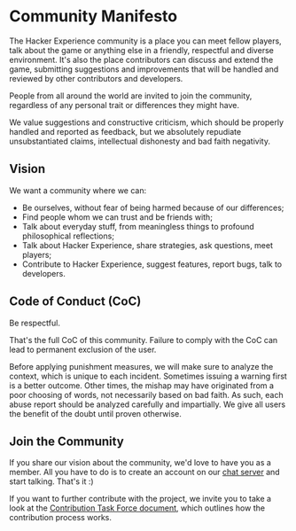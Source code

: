 # Community Manifesto

The Hacker Experience community is a place you can meet fellow players, talk about the game or anything else in a friendly, respectful and diverse environment. It's also the place contributors can discuss and extend the game, submitting suggestions and improvements that will be handled and reviewed by other contributors and developers.

People from all around the world are invited to join the community, regardless of any personal trait or differences they might have.

We value suggestions and constructive criticism, which should be properly handled and reported as feedback, but we absolutely repudiate unsubstantiated claims, intellectual dishonesty and bad faith negativity.

## Vision

We want a community where we can:

- Be ourselves, without fear of being harmed because of our differences;
- Find people whom we can trust and be friends with;
- Talk about everyday stuff, from meaningless things to profound philosophical reflections;
- Talk about Hacker Experience, share strategies, ask questions, meet players;
- Contribute to Hacker Experience, suggest features, report bugs, talk to developers.

## Code of Conduct (CoC)

Be respectful.

That's the full CoC of this community. Failure to comply with the CoC can lead to permanent exclusion of the user.

Before applying punishment measures, we will make sure to analyze the context, which is unique to each incident. Sometimes issuing a warning first is a better outcome. Other times, the mishap may have originated from a poor choosing of words, not necessarily based on bad faith. As such, each abuse report should be analyzed carefully and impartially. We give all users the benefit of the doubt until proven otherwise.

## Join the Community

If you share our vision about the community, we'd love to have you as a member. All you have to do is to create an account on our [chat server](https://chat.hackerexperience.com) and start talking. That's it :)

If you want to further contribute with the project, we invite you to take a look at the [Contribution Task Force document](CTF.md), which outlines how the contribution process works.
